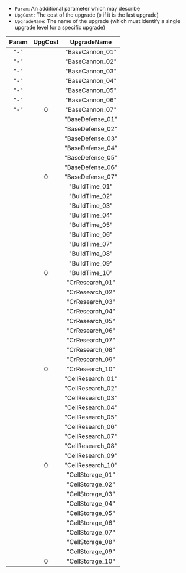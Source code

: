 - `Param`: An additional parameter which may describe
- `UpgCost`: The cost of the upgrade (`0` if it is the last upgrade)
- `UpgradeName`: The name of the upgrade (which must identify a single upgrade level for a specific upgrade)

| Param | UpgCost |    UpgradeName    |
| :---: | :-----: | :---------------: |
|  "-"  |        |  "BaseCannon_01"  |
|  "-"  |        |  "BaseCannon_02"  |
|  "-"  |        |  "BaseCannon_03"  |
|  "-"  |        |  "BaseCannon_04"  |
|  "-"  |        |  "BaseCannon_05"  |
|  "-"  |        |  "BaseCannon_06"  |
|  "-"  |    0    |  "BaseCannon_07"  |
|      |        | "BaseDefense_01" |
|      |        | "BaseDefense_02" |
|      |        | "BaseDefense_03" |
|      |        | "BaseDefense_04" |
|      |        | "BaseDefense_05" |
|      |        | "BaseDefense_06" |
|      |    0    | "BaseDefense_07" |
|      |        |  "BuildTime_01"  |
|      |        |  "BuildTime_02"  |
|      |        |  "BuildTime_03"  |
|      |        |  "BuildTime_04"  |
|      |        |  "BuildTime_05"  |
|      |        |  "BuildTime_06"  |
|      |        |  "BuildTime_07"  |
|      |        |  "BuildTime_08"  |
|      |        |  "BuildTime_09"  |
|      |    0    |  "BuildTime_10"  |
|      |        |  "CrResearch_01"  |
|      |        |  "CrResearch_02"  |
|      |        |  "CrResearch_03"  |
|      |        |  "CrResearch_04"  |
|      |        |  "CrResearch_05"  |
|      |        |  "CrResearch_06"  |
|      |        |  "CrResearch_07"  |
|      |        |  "CrResearch_08"  |
|      |        |  "CrResearch_09"  |
|      |    0    |  "CrResearch_10"  |
|      |        | "CellResearch_01" |
|      |        | "CellResearch_02" |
|      |        | "CellResearch_03" |
|      |        | "CellResearch_04" |
|      |        | "CellResearch_05" |
|      |        | "CellResearch_06" |
|      |        | "CellResearch_07" |
|      |        | "CellResearch_08" |
|      |        | "CellResearch_09" |
|      |    0    | "CellResearch_10" |
|      |        | "CellStorage_01" |
|      |        | "CellStorage_02" |
|      |        | "CellStorage_03" |
|      |        | "CellStorage_04" |
|      |        | "CellStorage_05" |
|      |        | "CellStorage_06" |
|      |        | "CellStorage_07" |
|      |        | "CellStorage_08" |
|      |        | "CellStorage_09" |
|      |    0    | "CellStorage_10" |
